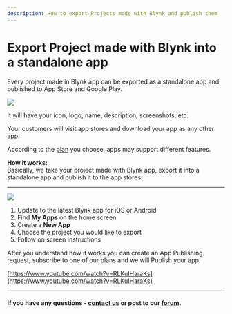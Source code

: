 ```yaml
---
description: How to export Projects made with Blynk and publish them
---
```


# Export Project made with Blynk into a standalone app

Every project made in Blynk app can be exported as a standalone app and published to App Store and Google Play. 

![](https://uploads.intercomcdn.com/i/o/19372603/37544556c7d1057287d39ae3/File1488577072210)

It will have your icon, logo, name, description, screenshots, etc.

Your customers will visit app stores and download your app as any other app.  
  
According to the [plan](https://www.blynk.io/plans/) you choose, apps may support different features. 

  
**How it works:**  
Basically, we take your project made with Blynk app, export it into a standalone app and publish it to the app stores:  
****

![](https://uploads.intercomcdn.com/i/o/19373879/dcae51dc3ed93da1aa27faf0/File1488578555491)

1. Update to the latest Blynk app for iOS or Android
2.  Find **My Apps** on the home screen
3. Create a **New App**
4. Choose the project you would like to export
5. Follow on screen instructions

After you understand how it works you can create an App Publishing request, subscribe to one of our plans and we will Publish your app.  
  
[https://www.youtube.com/watch?v=RLKuIHaraKs](https://www.youtube.com/watch?v=RLKuIHaraKs)

---

#### If you have any questions - [contact us](mailto://iot@blynk.cc) or post to our [forum](https://community.blynk.cc/). <a id="if-you-have-any-questions---contact-us-or-post-to-our-forum"></a>

